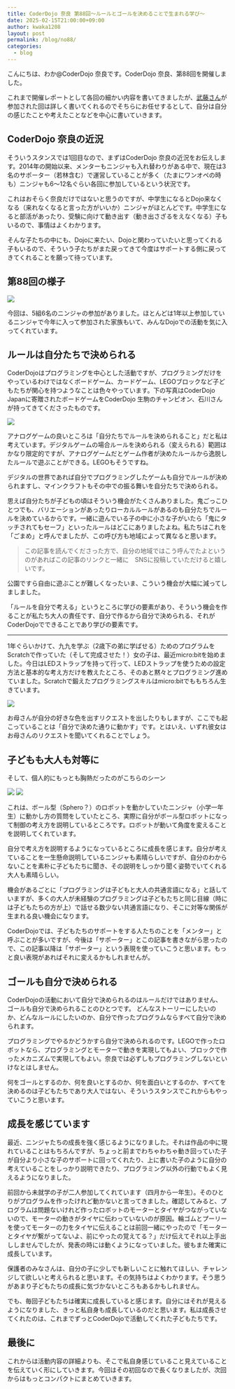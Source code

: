 ```yaml
---
title: CoderDojo 奈良 第88回〜ルールとゴールを決めることで生まれる学び〜
date: 2025-02-15T21:00:00+09:00
author: kwaka1208
layout: post
permalink: /blog/no88/
categories:
  - blog
---
```

こんにちは、わか@CoderDojo 奈良です。CoderDojo 奈良、第88回を開催しました。

これまで開催レポートとして各回の細かい内容を書いてきましたが、[武藤さん](https://x.com/610t)が参加された回は詳しく書いてくれるのでそちらにお任せするとして、自分は自分の感じたことや考えたことなどを中心に書いていきます。

## CoderDojo 奈良の近況
そういうスタンスでは1回目なので、まずはCoderDojo 奈良の近況をお伝えします。2014年の開始以来、メンターもニンジャも入れ替わりがある中で、現在は3名のサポーター（若林含む）で運営していることが多く（たまにワンオペの時も）ニンジャも6〜12名ぐらい各回に参加しているという状況です。

これはおそらく奈良だけではないと思うのですが、中学生になるとDojo来なくなる（来れなくなると言った方がいいか）ニンジャがほとんどです。中学生になると部活があったり、受験に向けて動き出す（動き出さざるをえなくなる）子もいるので、事情はよくわかります。

そんな子たちの中にも、Dojoに来たい、Dojoと関わっていたいと思ってくれる子もいるので、そういう子たちがまた戻ってきて今度はサポートする側に戻ってきてくれることを願って待っています。

## 第88回の様子

![](/assets/images/2025/02/01.jpg)

今回は、5組6名のニンジャの参加がありました。ほとんどは1年以上参加しているニンジャで今年に入って参加された家族もいて、みんなDojoでの活動を気に入ってくれています。

## ルールは自分たちで決められる
CoderDojoはプログラミングを中心とした活動ですが、プログラミングだけをやっているわけではなくボードゲーム、カードゲーム、LEGOブロックなど子どもたちが関心を持つようなことは色々やっています。下の写真はCoderDojo Japanに寄贈されたボードゲームをCoderDojo 生駒のチャンピオン、石川さんが持ってきてくださったものです。

![](/assets/images/2025/02/02.jpg)

アナログゲームの良いところは「自分たちでルールを決められること」だと私は考えています。デジタルゲームの場合ルールを決められる（変えられる）範囲はかなり限定的ですが、アナログゲームだとゲーム作者が決めたルールから逸脱したルールで遊ぶことができる。LEGOもそうですね。

デジタルの世界であれば自分でプログラミングしたゲームも自分でルールが決められますし、マインクラフトもその中での振る舞いを自分たちで決められる。

思えば自分たちが子どもの頃はそういう機会がたくさんありました。鬼ごっこひとつでも、バリエーションがあったりローカルルールがあるのも自分たちでルールを決めているからです。一緒に遊んでいる子の中に小さな子がいたら「鬼にタッチされてもセーフ」といったルールはどこにありましたよね。私たちはこれを「ごまめ」と呼んでましたが、この呼び方も地域によって異なると思います。

> この記事を読んでくださった方で、自分の地域ではこう呼んでたよというのがあればこの記事のリンクと一緒に　SNSに投稿していただけると嬉しいです。

公園ですら自由に遊ぶことが難しくなったいま、こういう機会が大幅に減ってしましました。

「ルールを自分で考える」というところに学びの要素があり、そういう機会を作ることが私たち大人の責任です、自分で作るから自分で決められる、それがCoderDojoでできることであり学びの要素です。

---
1年ぐらいかけて、九九を学ぶ（2歳下の弟に学ばせる）ためのプログラムをScratchで作っていた（そして完成させた！）女の子は、最近micro:bitを始めました。今日はLEDストラップを持って行って、LEDストラップを使うための設定方法と基本的な考え方だけを教えたところ、そのあと黙々とプログラミング進めていました。Scratchで鍛えたプログラミングスキルはmicro:bitでももちろん生きています。

![](/assets/images/2025/02/03.jpg)

お母さんが自分の好きな色を出すリクエストを出したりもしますが、ここでも起こっていることは「自分で決めた通りに動かす」です。とはいえ、いずれ彼女はお母さんのリクエストを聞いてくれることでしょう。

## 子どもも大人も対等に
そして、個人的にもっとも胸熱だったのがこちらのシーン

![](/assets/images/2025/02/04.jpg)
![](/assets/images/2025/02/05.jpg)

これは、ボール型（Sphero？）のロボットを動かしていたニンジャ（小学一年生）に動かし方の質問をしていたところ、実際に自分がボール型ロボットになって制御の考え方を説明しているところです。ロボットが動いて角度を変えることを説明してくれています。

自分で考え方を説明するようになっているところに成長を感じます。自分が考えていることを一生懸命説明しているニンジャも素晴らしいですが、自分のわからないことを素朴に子どもたちに聞き、その説明をしっかり聞く姿勢でいてくれる大人も素晴らしい。

機会があるごとに「プログラミングは子どもと大人の共通言語になる」と話していますが、多くの大人が未経験のプログラミングは子どもたちと同じ目線（時には子どもたちの方が上）で話せる数少ない共通言語になり、そこに対等な関係が生まれる良い機会になります。

CoderDojoでは、子どもたちのサポートをする人たちのことを「メンター」と呼ぶことが多いですが、今後は「サポーター」とこの記事を書きながら思ったので、この記事以降は「サポーター」という表現を使っていこうと思います。もっと良い表現があればそれに変えるかもしれませんが。

## ゴールも自分で決められる
CoderDojoの活動において自分で決められるのはルールだけではありません、ゴールも自分で決められることのひとつです。
どんなストーリーにしたいのか、どんなルールにしたいのか、自分で作ったプログラムならすべて自分で決められます。

プログラミングでやるかどうかすら自分で決められるのです。LEGOで作ったロボットなら、プログラミングとモーターで動きを実現してもよい、ブロックで作ったメカニズムで実現してもよい。奈良では必ずしもプログラミングしないといけなとはしません。

何をゴールとするのか、何を良いとするのか、何を面白いとするのか、すべてを決めるのは子どもたちであり大人ではない、そういうスタンスでこれからもやっていこうと思います。

## 成長を感じています
最近、ニンジャたちの成長を強く感じるようになりました。それは作品の中に現れていることはもちろんですが、ちょっと前までわちゃわちゃ動き回っていた子が自分より小さな子のサポートに回ってくれたり、上に書いた子のように自分の考えていることをしっかり説明できたり、プログラミング以外の行動でもよく見えるようになりました。

前回から未就学の子が二人参加してくれています（四月から一年生）。そのひとりがプログラムを作ったけれど動かないと言ってきました。確認してみると、プログラムは問題ないけれど作ったロボットのモーターとタイヤがつながっていないので、モーターの動きがタイヤに伝わっていないのが原因。輪ゴムとプーリーを使ってモーターの力をタイヤに伝えることは前回一緒にやったので「モーターとタイヤが繋がってないよ、前にやったの覚えてる？」だけ伝えてそれ以上手出ししませんでしたが、発表の時には動くようになっていました。彼もまた確実に成長しています。

保護者のみなさんは、自分の子に少しでも新しいことに触れてほしい、チャレンジして欲しいと考えられると思います。その気持ちはよくわかります。そう思うがあまり子どもたちの成長に気づかないところもあるかもしれません。

でも、毎回子どもたちは確実に成長していると感じます。自分にはそれが見えるようになりました、きっと私自身も成長しているのだと思います。私は成長させてくれたのは、これまでずっとCoderDojoで活動してくれた子どもたちです。

## 最後に
これからは活動内容の詳細よりも、そこで私自身感じていること見えていることを伝えていく形にしていきます。今回はその初回なので長くなりましたが、次回からはもっとコンパクトにまとめていきます。